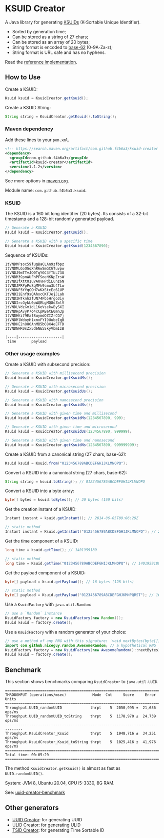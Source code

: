 
# KSUID Creator

A Java library for generating [KSUIDs](https://segment.com/blog/a-brief-history-of-the-uuid) (K-Sortable Unique Identifier).

* Sorted by generation time;
* Can be stored as a string of 27 chars;
* Can be stored as an array of 20 bytes;
* String format is encoded to [base-62](https://en.wikipedia.org/wiki/Base62) (0-9A-Za-z);
* String format is URL safe and has no hyphens.

Read the [reference implementation](https://github.com/segmentio/ksuid).

How to Use
------------------------------------------------------

Create a KSUID:

```java
Ksuid ksuid = KsuidCreator.getKsuid();
```

Create a KSUID String:

```java
String string = KsuidCreator.getKsuid().toString();
```

### Maven dependency

Add these lines to your `pom.xml`.

```xml
<!-- https://search.maven.org/artifact/com.github.f4b6a3/ksuid-creator -->
<dependency>
  <groupId>com.github.f4b6a3</groupId>
  <artifactId>ksuid-creator</artifactId>
  <version>1.1.2</version>
</dependency>
```

See more options in [maven.org](https://search.maven.org/artifact/com.github.f4b6a3/ksuid-creator).

Module name: `com.github.f4b6a3.ksuid`.

### KSUID

The KSUID is a 160 bit long identifier (20 bytes). Its consists of a 32-bit timestamp and a 128-bit randomly generated payload.

```java
// Generate a KSUID
Ksuid ksuid = KsuidCreator.getKsuid();
```

```java
// Generate a KSUID with a specific time
Ksuid ksuid = KsuidCreator.getKsuid(1234567890);
```

Sequence of KSUIDs:

```text
1tVNDMPsoc59fugBaCLAn9zfbpz
1tVNDMLGoOGqXhR6wSmGCGTuvpw
1tVNDJ9mTTvJO0TqYGC3fTbL73U
1tVNDM39pmWUFhPFSoeNKNpZrsW
1tVNDIfXtt01uVAOvHPdiLunz6N
1tVNDJPRPpPu8qMFk9cmu3b4TLw
1tVNDNP3YfqCOH7wKXStcEc61UP
1tVNDIiEnf9sQAhxcCKTJejJLab
1tVNDIHTknh2fUN74Fb5Hrgo3iy
1tVNDIrcOykL0pWQELgMQ8dZmlV
1tVNDLVdzGm1dL1KeVsekwBySXI
1tVNDHpAvyP7o4xCpKBetE0mn3p
1tVNDHKi79Eaf8uymdQZIZrCG7j
1tVNDMlWdoyH1xnxFYI9UubeIqB
1tVNDHE2n8HOAnMB5bO8X4eEFTD
1tVNDNHR0sZx5d6NE5SkyVbmIzB

|----|--------------------|
 time       payload
```

### Other usage examples

Create a KSUID with subsecond precision:

```java
// Generate a KSUID with millisecond precision
Ksuid ksuid = KsuidCreator.getKsuidMs();
```

```java
// Generate a KSUID with microsecond precision
Ksuid ksuid = KsuidCreator.getKsuidUs();
```

```java
// Generate a KSUID with nanosecond precision
Ksuid ksuid = KsuidCreator.getKsuidNs();
```

```java
// Generate a KSUID with given time and millisecond
Ksuid ksuid = KsuidCreator.getKsuidMs(1234567890, 999);
```

```java
// Generate a KSUID with given time and microsecond
Ksuid ksuid = KsuidCreator.getKsuidUs(1234567890, 999999);
```

```java
// Generate a KSUID with given time and nanosecond
Ksuid ksuid = KsuidCreator.getKsuidNs(1234567890, 999999999);
```

Create a KSUID from a canonical string (27 chars, base-62):

```java
Ksuid ksuid = Ksuid.from("0123456789ABCDEFGHIJKLMNOPQ");
```

Convert a KSUID into a canonical string (27 chars, base-62):

```java
String string = ksuid.toString(); // 0123456789ABCDEFGHIJKLMNOPQ
```

Convert a KSUID into a byte array:

```java
byte[] bytes = ksuid.toBytes(); // 20 bytes (160 bits)
```

Get the creation instant of a KSUID:

```java
Instant instant = ksuid.getInstant(); // 2014-06-05T09:06:29Z
```

```java
// static method
Instant instant = Ksuid.getInstant("0123456789ABCDEFGHIJKLMNOPQ"); // 2014-06-05T09:06:29Z
```

Get the time component of a KSUID:

```java
long time = ksuid.getTime(); // 1401959189
```

```java
// static method
long time = Ksuid.getTime("0123456789ABCDEFGHIJKLMNOPQ"); // 1401959189
```

Get the payload component of a KSUID:

```java
byte[] payload = ksuid.getPayload(); // 16 bytes (128 bits)
```

```java
// static method
byte[] payload = Ksuid.getPayload("0123456789ABCDEFGHJKMNPQRST"); // 16 bytes (128 bits)
```

Use a `KsuidFactory` with `java.util.Random`:

```java
// use a `Random` instance
KsuidFactory factory = new KsuidFactory(new Random());
Ksuid ksuid = factory.create();
```

Use a `KsuidFactory` with a random generator of your choice:

```java
// use a method of any RNG with this signature: `void nextBytes(byte[])`
import com.github.niceguy.random.AwesomeRandom; // a hypothetical RNG
KsuidFactory factory = new KsuidFactory(new AwesomeRandom()::nextBytes);
Ksuid ksuid = factory.create();
```

Benchmark
------------------------------------------------------

This section shows benchmarks comparing `KsuidCreator` to `java.util.UUID`.

```
==============================================================================
THROUGHPUT (operations/msec)            Mode  Cnt     Score     Error   Units
==============================================================================
Throughput.UUID_randomUUID             thrpt    5  2050,995 ±  21,636  ops/ms
Throughput.UUID_randomUUID_toString    thrpt    5  1178,970 ±  24,739  ops/ms
------------------------------------------------------------------------------
Throughput.KsuidCreator_Ksuid          thrpt    5  1948,716 ±  34,251  ops/ms
Throughput.KsuidCreator_Ksuid_toString thrpt    5  1025,416 ±  41,976  ops/ms
==============================================================================
Total time: 00:05:20
==============================================================================
```

The method `KsuidCreator.getKsuid()` is almost as fast as `UUID.randomUUID()`.

System: JVM 8, Ubuntu 20.04, CPU i5-3330, 8G RAM.

See: [uuid-creator-benchmark](https://github.com/fabiolimace/uuid-creator-benchmark)

Other generators
-------------------------------------------
* [UUID Creator](https://github.com/f4b6a3/uuid-creator): for generating UUID
* [ULID Creator](https://github.com/f4b6a3/ulid-creator): for generating ULID
* [TSID Creator](https://github.com/f4b6a3/tsid-creator): for generating Time Sortable ID
